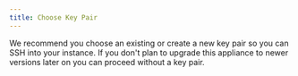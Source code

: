 ```yaml
---
title: Choose Key Pair
---
```


We recommend you choose an existing or create a new key pair so you
can SSH into your instance. If you don't plan to upgrade this
appliance to newer versions later on you can proceed without a key
pair.
